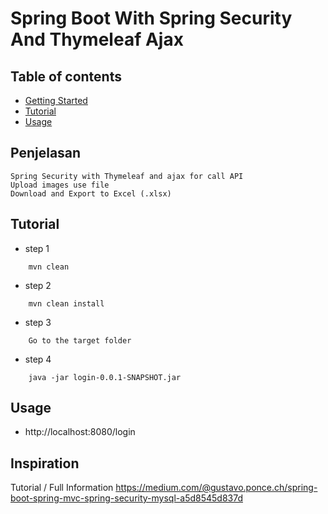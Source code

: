 # Spring Boot With Spring Security And Thymeleaf Ajax

## Table of contents
- [Getting Started](#penjelasan)
- [Tutorial](#tutorial)
- [Usage](#usage)

## Penjelasan <a name = "penjelasan"></a>

    Spring Security with Thymeleaf and ajax for call API
    Upload images use file
    Download and Export to Excel (.xlsx)
## Tutorial <a name = "tutorial"></a>

- step 1
````
    mvn clean
````
- step 2
````
    mvn clean install
````
- step 3
````
    Go to the target folder
````
- step 4
````
    java -jar login-0.0.1-SNAPSHOT.jar
````
## Usage <a name = "usage"></a>
- http://localhost:8080/login

## Inspiration
Tutorial / Full Information https://medium.com/@gustavo.ponce.ch/spring-boot-spring-mvc-spring-security-mysql-a5d8545d837d
